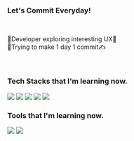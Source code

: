 ### Let's Commit Everyday!
  
  <br />
  
  🌈Developer exploring interesting UX🧭 <br />
  🧐Trying to make 1 day 1 commit✍️
  
  <br />

### Tech Stacks that I'm learning now.

<img src="https://img.shields.io/badge/React-61DAFB?style=flat-square&logo=React&logoColor=white"/></a> <img src="https://img.shields.io/badge/Next-000000?style=flat-square&logo=Next.js&logoColor=white" /></a> <img src="https://img.shields.io/badge/Node-339933?style=flat-square&logo=Node.js&logoColor=white" /></a> <img src="https://img.shields.io/badge/Svelte-FF3E00?style=flat-square&logo=Svelte&logoColor=white" /></a> <img src="https://img.shields.io/badge/R-276DC3?style=flat-square&logo=R&logoColor=white"/></a>

### Tools that I'm learning now.

<img src="https://img.shields.io/badge/Figma-F24E1E?style=flat-square&logo=Figma&logoColor=white"/></a> <img src="https://img.shields.io/badge/Notion-000000?style=flat-square&logo=Notion&logoColor=white"/></a>

<!---
Geun-Oh/Geun-Oh is a ✨ special ✨ repository because its `README.md` (this file) appears on your GitHub profile.
You can click the Preview link to take a look at your changes.
--->

